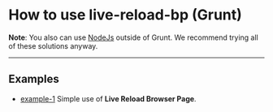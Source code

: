 # How to use live-reload-bp (Grunt)

**Note**: You also can use [NodeJs](https://github.com/Yuriy-Svetlov/live-reload-bp/tree/main/documentation/examples/nodejs) outside of Grunt. We recommend trying all of these solutions anyway.

---

## Examples

* [example-1](https://github.com/Yuriy-Svetlov/live-reload-bp/tree/main/documentation/examples/grunt/1)
Simple use of **Live Reload Browser Page**.
